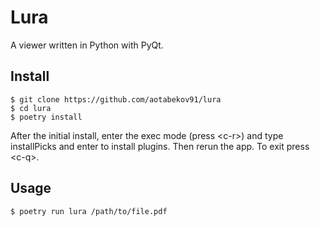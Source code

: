 # Lura 

A viewer written in Python with PyQt.

## Install

```console
$ git clone https://github.com/aotabekov91/lura
$ cd lura
$ poetry install
```

After the initial install, enter the exec mode (press \<c-r\>) and type installPicks and enter to install plugins. Then rerun the app.
To exit press \<c-q\>.

## Usage

```console
$ poetry run lura /path/to/file.pdf
```
